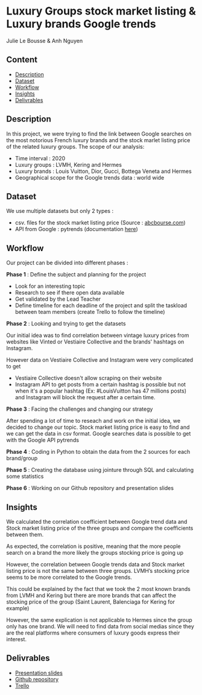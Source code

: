 # Luxury Groups stock market listing & Luxury brands Google trends
Julie Le Bousse & Anh Nguyen
## Content
- [Description](https://github.com/anhfrenay/luxury_brand_trends/blob/main/README.md#description)
- [Dataset](https://github.com/anhfrenay/luxury_brand_trends/blob/main/README.md#dataset)
- [Workflow](https://github.com/anhfrenay/luxury_brand_trends/blob/main/README.md#workflow)
- [Insights](https://github.com/anhfrenay/luxury_brand_trends/blob/main/README.md#insights)
- [Delivrables](https://github.com/anhfrenay/luxury_brand_trends/blob/main/README.md#delivrables)

## Description
In this project, we were trying to find the link between Google searches on the most notorious French luxury brands and the stock marlet listing price of the related luxury groups.
The scope of our analysis:
- Time interval : 2020
- Luxury groups : LVMH, Kering and Hermes
- Luxury brands : Louis Vuitton, Dior, Gucci, Bottega Veneta and Hermes
- Geographical scope for the Google trends data : world wide

## Dataset 
We use multiple datasets but only 2 types :
- csv. files for the stock market listing price (Source : [abcbourse.com](https://www.abcbourse.com/marches/))
- API from Google : pytrends (documentation [here](https://towardsdatascience.com/google-trends-api-for-python-a84bc25db88f))

## Workflow
Our project can be divided into different phases  :

**Phase 1** : Define the subject and planning for the project
- Look for an interesting topic
- Research to see if there open data available
- Get validated by the Lead Teacher
- Define timeline for each deadline of the project and split the taskload between team members (create Trello to follow the timeline)

**Phase 2** : Looking and trying to get the datasets

Our initial idea was to find correlation between vintage luxury prices from websites like Vinted or Vestiaire Collective and the brands' hashtags on Instagram.

However data on Vestiaire Collective and Instagram were very complicated to get 
- Vestiaire Collective doesn't allow scraping on their website
- Instagram API to get posts from a certain hashtag is possible but not when it's a popular hashtag (Ex: #LouisVuitton has 47 millions posts) and Instagram will block the request after a certain time.

**Phase 3** : Facing the challenges and changing our strategy

After spending a lot of time to reseach and work on the initial idea, we decided to change our topic. Stock market listing price is easy to find and we can get the data in csv format. Google searches data is possible to get with the Google API pytrends

**Phase 4** : Coding in Python to obtain the data from the 2 sources for each brand/group

**Phase 5** : Creating the database using jointure through SQL and calculating some statistics

**Phase 6** : Working on our Github repository and presentation slides

## Insights
We calculated the correlation coefficient between Google trend data and Stock market listing price of the three groups and compare the coefficients between them.

As expected, the correlation is positive, meaning that the more people search on a brand the more likely the groups stocking price is going up

However, the correlation between Google trends data and Stock market listing price is not the same between three groups. LVMH’s stocking price seems to be more correlated to the Google trends.

This could be explained by the fact that we took the 2 most known brands from LVMH and Kering but there are more brands that can affect the stocking price of the group (Saint Laurent, Balenciaga for Kering for example)

However, the same explication is not applicable to Hermes since the group only has one brand. We will need to find data from social medias since they are the real platforms where consumers of luxury goods express their interest.

## Delivrables
- [Presentation slides](https://docs.google.com/presentation/d/1uAlIWsiG8aCCxZidgZiFtRdCZoaXaIYV/edit?usp=sharing&ouid=105534248596026120360&rtpof=true&sd=true)
- [Github repository](https://github.com/anhfrenay/luxury_brand_trends)
- [Trello](https://trello.com/b/xF3n6xPi)
